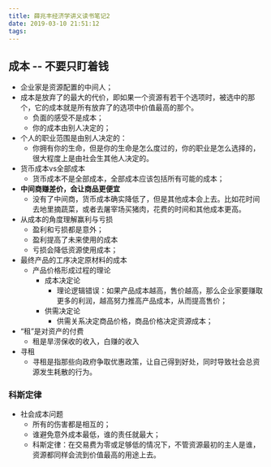 ```yaml
---
title: 薛兆丰经济学讲义读书笔记2
date: 2019-03-10 21:51:12
tags:
---
```

## 成本 -- 不要只盯着钱
<!--more-->
* 企业家是资源配置的中间人；
* 成本是放弃了的最大的代价，即如果一个资源有若干个选项时，被选中的那个，它的成本就是所有放弃了的选项中价值最高的那个。
  * 负面的感受不是成本；
  * 你的成本由别人决定的；
* 个人的职业范围是由别人决定的：
  * 你拥有你的生命，但是你的生命是怎么度过的，你的职业是怎么选择的，很大程度上是由社会生其他人决定的。
* 货币成本vs全部成本
  * 货币成本不是全部成本，全部成本应该包括所有可能的成本；
* **中间商赚差价，会让商品更便宜**
  * 没有了中间商，货币成本确实降低了，但是其他成本会上去。比如花时间去地里摘蔬菜，或者去屠宰场买猪肉，花费的时间和其他成本更高。
* 从成本的角度理解赢利与亏损
  * 盈利和亏损都是意外；
  * 盈利提高了未来使用的成本
  * 亏损会降低资源使用成本；
* 最终产品的工序决定原材料的成本
  * 产品价格形成过程的理论
    * 成本决定论
      * 理论逻辑错误：如果产品成本越高，售价越高，那么企业家要赚取更多的利润，越高努力推高产品成本，从而提高售价；
    * 供需决定论
      * 供需关系决定商品价格，商品价格决定资源成本；
* “租”是对资产的付费
  * 租是旱涝保收的收入，白赚的收入
* 寻租
  * 寻租是指那些向政府争取优惠政策，让自己得到好处，同时导致社会总资源发生耗散的行为。

### 科斯定律
* 社会成本问题
  * 所有的伤害都是相互的；
  * 谁避免意外成本最低，谁的责任就最大；
  * 科斯定律：在交易费为零或足够低的情况下，不管资源最初的主人是谁，资源都同样会流到价值最高的用途上去。
